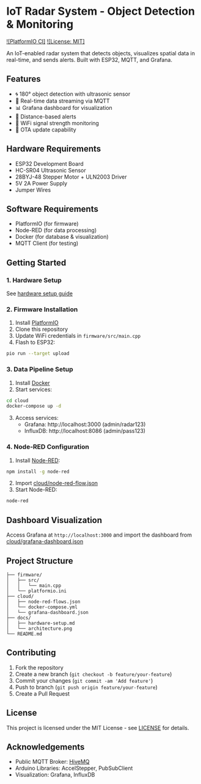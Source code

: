 # IoT Radar System - Object Detection & Monitoring

[![PlatformIO CI]](https://github.com/haqueabdali/radar-project-with-arduino/actions)
[![License: MIT]](https://opensource.org/licenses/MIT)

An IoT-enabled radar system that detects objects, visualizes spatial data in real-time, and sends alerts. Built with ESP32, MQTT, and Grafana.

## Features

- 🌀 180° object detection with ultrasonic sensor
- 📶 Real-time data streaming via MQTT
- 📊 Grafana dashboard for visualization
- 🔔 Distance-based alerts
- 📶 WiFi signal strength monitoring
- 🔄 OTA update capability

## Hardware Requirements

- ESP32 Development Board
- HC-SR04 Ultrasonic Sensor
- 28BYJ-48 Stepper Motor + ULN2003 Driver
- 5V 2A Power Supply
- Jumper Wires

## Software Requirements

- PlatformIO (for firmware)
- Node-RED (for data processing)
- Docker (for database & visualization)
- MQTT Client (for testing)

## Getting Started

### 1. Hardware Setup
See [hardware setup guide](docs/hardware-setup.md)

### 2. Firmware Installation
1. Install [PlatformIO](https://platformio.org/)
2. Clone this repository
3. Update WiFi credentials in `firmware/src/main.cpp`
4. Flash to ESP32:
```bash
pio run --target upload
```

### 3. Data Pipeline Setup
1. Install [Docker](https://www.docker.com/)
2. Start services:
```bash
cd cloud
docker-compose up -d
```
3. Access services:
   - Grafana: http://localhost:3000 (admin/radar123)
   - InfluxDB: http://localhost:8086 (admin/pass123)

### 4. Node-RED Configuration
1. Install [Node-RED](https://nodered.org/):
```bash
npm install -g node-red
```
2. Import [cloud/node-red-flow.json](cloud/node-red-flow.json)
3. Start Node-RED:
```bash
node-red
```
## Dashboard Visualization
Access Grafana at `http://localhost:3000` and import the dashboard from [cloud/grafana-dashboard.json](cloud/grafana-dashboard.json)

## Project Structure
```
├── firmware/
│   ├── src/
│   │   └── main.cpp
│   └── platformio.ini
├── cloud/
│   ├── node-red-flows.json
│   └── docker-compose.yml
│   └── grafana-dashboard.json
├── docs/
│   ├── hardware-setup.md
│   └── architecture.png
└── README.md
```

## Contributing
1. Fork the repository
2. Create a new branch (`git checkout -b feature/your-feature`)
3. Commit your changes (`git commit -am 'Add feature'`)
4. Push to branch (`git push origin feature/your-feature`)
5. Create a Pull Request

## License
This project is licensed under the MIT License - see [LICENSE](LICENSE) for details.

## Acknowledgements
- Public MQTT Broker: [HiveMQ](https://www.hivemq.com/public-mqtt-broker/)
- Arduino Libraries: AccelStepper, PubSubClient
- Visualization: Grafana, InfluxDB
